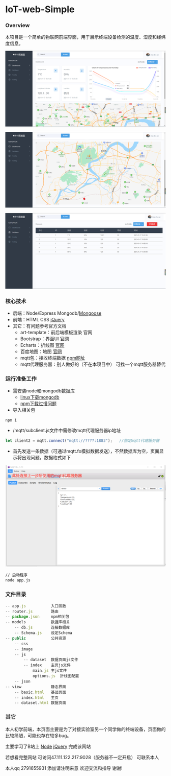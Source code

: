 # IoT-web-Simple

### Overview

本项目是一个简单的物联网前端界面，用于展示终端设备检测的温度、湿度和经纬度信息。

![image-20210117173656701](README.assets/image-20210117173656701.png)

![image-20210117173826207](README.assets/image-20210117173826207.png)

![image-20210117173842395](README.assets/image-20210117173842395.png)

### **核心技术**

- 后端：Node/Express	Mongodb/[Mongoose](http://www.mongoosejs.net/docs/api.html)   
- 前端：HTML CSS  [jQuery](https://jquery.cuishifeng.cn/)
- 其它：有问题参考官方文档
    - art-template：前后端模板渲染     官网
    - Bootstrap：界面UI      [官网](https://www.bootcss.com/)
    - Echarts：折线图     [官网](https://echarts.apache.org/examples/zh/index.html)
    - 百度地图：地图      [官网](http://lbsyun.baidu.com/index.php?title=jspopular)
    - mqtt包：接收终端数据    [npm网址](https://www.npmjs.com/package/mqtt)
    - mqtt代理服务器：别人做好的（不在本项目中） 可找一个mqtt服务器替代

### **运行准备工作**

* 需安装node和mongodb数据库
    * [linux下载mongodb](https://blog.csdn.net/qq_41107231/article/details/108028319)
    * [npm下载过慢问题](https://blog.csdn.net/qq_41107231/article/details/108028319)
* 导入相关包

```shell
npm i 
```

- /mqtt/subclient.js文件中需修改mqtt代理服务器ip地址

```js
let client2 = mqtt.connect("mqtt://????:1883");   //指定mqtt代理服务器
```

- 首先发送一条数据（可通过mqtt.fx模拟数据发送），不然数据库为空，页面显示将出现问题，数据格式如下

![image-20210117180018256](README.assets/image-20210117180018256.png)

```sh
// 启动程序
node app.js
```

### **文件目录**

```js
-- app.js  			入口函数
-- router.js 		路由
-- package.json 	npm相关包
-- models 			数据库相关
	-- db.js		连接数据库
    -- Schema.js	设定Schema
-- public			公共资源
	-- css	
    -- image
    -- js
    	-- dataset	数据页面js文件
        -- index	主页js文件
        	main.js	主js文件
            options.js  折线图配置
    -- json
-- view				静态界面
	-- basic.html   基础页面
    -- index.html   主页
    -- dataset.html 数据页面
```

### 其它

本人初学前端，本页面主要是为了对接实验室另一个同学做的终端设备，页面做的比较简陋，可能也存在较多bug。

主要学习了B站上 [Node](https://www.bilibili.com/video/BV1Ns411N7HU?from=search&seid=13589243228352898605)  [jQuery](https://www.bilibili.com/video/BV17W41137jn?from=search&seid=17809054445315283160) 完成该网站

若想看完整网站 可访问47.111.122.217:9028（服务器不一定开启）   可联系本人

本人qq 2791655931 添加请注明来意 欢迎交流和指导  谢谢!

 